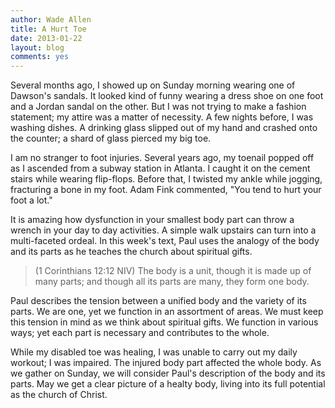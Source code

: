 ```yaml
---
author: Wade Allen
title: A Hurt Toe
date: 2013-01-22
layout: blog
comments: yes
---
```


Several months ago, I showed up on Sunday morning wearing one of Dawson's sandals. It looked kind of funny wearing a dress shoe on one foot and a Jordan sandal on the other. But I was not trying to make a fashion statement; my attire was a matter of necessity. A few nights before, I was washing dishes. A drinking glass slipped out of my hand and crashed onto the counter; a shard of glass pierced my big toe. 

I am no stranger to foot injuries. Several years ago, my toenail popped off as I ascended from a subway station in Atlanta. I caught it on the cement stairs while wearing flip-flops. Before that, I twisted my ankle while jogging, fracturing a bone in my foot. Adam Fink commented, "You tend to hurt your foot a lot."

It is amazing how dysfunction in your smallest body part can throw a wrench in your day to day activities. A simple walk upstairs can turn into a multi-faceted ordeal. In this week's text, Paul uses the analogy of the body and its parts as he teaches the church about spiritual gifts. 

>(1 Corinthians 12:12 NIV) The body is a unit, though it is made up of many parts; and though all its parts are many, they form one body.

Paul describes the tension between a unified body and the variety of its parts. We are one, yet we function in an assortment of areas. We must keep this tension in mind as we think about spiritual gifts. We function in various ways; yet each part is necessary and contributes to the whole.

While my disabled toe was healing, I was unable to carry out my daily workout; I was impaired. The injured body part affected the whole body. As we gather on Sunday, we will consider Paul's description of the body and its parts. May we get a clear picture of a healty body, living into its full potential as the church of Christ.